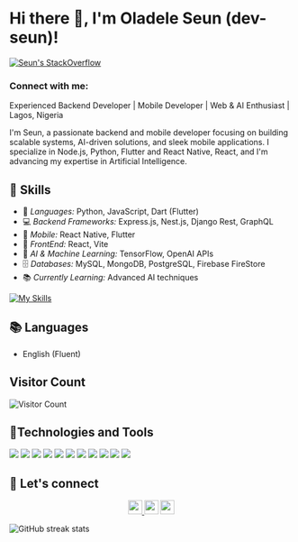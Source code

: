 <h1> Hi there 👋, I'm Oladele Seun (dev-seun)! </h1>

[![Seun's StackOverflow](https://img.shields.io/badge/StackOverflow-F48024?style=for-the-badge&logo=stackoverflow&logoColor=white)](https://stackoverflow.com/users/13918492)

<h3 align="left">Connect with me:</h3>

Experienced Backend Developer | Mobile Developer | Web & AI Enthusiast | Lagos, Nigeria

I'm Seun, a passionate backend and mobile developer focusing on building scalable systems, AI-driven solutions, and sleek mobile applications. I specialize in Node.js, Python, Flutter and React Native, React, and I'm advancing my expertise in Artificial Intelligence.

## 🔧 Skills

- 🌱 *Languages:* Python, JavaScript, Dart (Flutter) 
- 💻 *Backend Frameworks:* Express.js, Nest.js, Django Rest, GraphQL
- 📱 *Mobile:* React Native, Flutter
- 📱 *FrontEnd:* React, Vite
- 🤖 *AI & Machine Learning:* TensorFlow, OpenAI APIs
- 🗄️ *Databases:* MySQL, MongoDB, PostgreSQL, Firebase FireStore
- 📚 *Currently Learning:* Advanced AI techniques
  
[![My Skills](https://skillicons.dev/icons?i=python,javascript,dart,typescript,express,nest,django,graphql,flutter,postgres,mongodb,mysql,tensorflow,vite,react,androidstudio,vscode,anaconda&perline=6)](https://skillicons.dev)

## 📚 Languages

- English (Fluent)

## Visitor Count
![Visitor Count](https://profile-counter.glitch.me/{dev-seun}/count.svg)


## 🔧Technologies and Tools

![](https://img.shields.io/badge/Backend-Node.js-informational?style=flat&logo=node.js&logoColor=white&color=2bbc8a)
![](https://img.shields.io/badge/Backend-Python-informational?style=flat&logo=python&logoColor=white&color=2bbc8a)
![](https://img.shields.io/badge/Mobile-React_Native-informational?style=flat&logo=react&logoColor=white&color=2bbc8a)
![](https://img.shields.io/badge/Mobile-Flutter-informational?style=flat&logo=flutter&logoColor=white&color=2bbc8a)
![](https://img.shields.io/badge/Cloud-AWS-informational?style=flat&logo=amazon-aws&logoColor=white&color=2bbc8a)
![](https://img.shields.io/badge/Databases-PostgreSQL-informational?style=flat&logo=postgresql&logoColor=white&color=2bbc8a)
![](https://img.shields.io/badge/AI-TensorFlow-informational?style=flat&logo=tensorflow&logoColor=white&color=2bbc8a)
![](https://img.shields.io/badge/Code-JavaScript-informational?style=flat&logo=javascript&logoColor=white&color=2bbc8a)
![](https://img.shields.io/badge/Container-Docker-informational?style=flat&logo=docker&logoColor=white&color=2bbc8a)
![](https://img.shields.io/badge/Monitoring-Grafana-informational?style=flat&logo=grafana&logoColor=white&color=2bbc8a)
![](https://img.shields.io/badge/OS-Linux-informational?style=flat&logo=linux&logoColor=white&color=2bbc8a)


## 🤝 Let's connect

<p align="center">
<!--   <a href="https://twitter.com/your-twitter-handle"><img src="https://img.shields.io/badge/twitter-%231DA1F2.svg?&style=for-the-badge&logo=twitter&logoColor=white" height=25></a>  -->
  <a href="https://www.linkedin.com/in/dev-seun/"><img src="https://img.shields.io/badge/linkedin-%230077B5.svg?&style=for-the-badge&logo=linkedin&logoColor=white" height=25> </a>
  </a>
  <a href="mailto:oladsam16@gmail.com"><img src="https://img.shields.io/badge/gmail-%EA4225.svg?&style=for-the-badge&logo=gmail&logoColor=red" height=25></a>
  <a href="https://www.youtube.com/@devseun"><img src="https://img.shields.io/badge/youtube-%23FF0000.svg?&style=for-the-badge&logo=youtube&logoColor=white" height=25></a>
</p>

![GitHub streak stats](https://github-readme-streak-stats.herokuapp.com/?user=dev-seun&theme=black-ice&hide_border=true&stroke=0000&background=060A0CD0)
